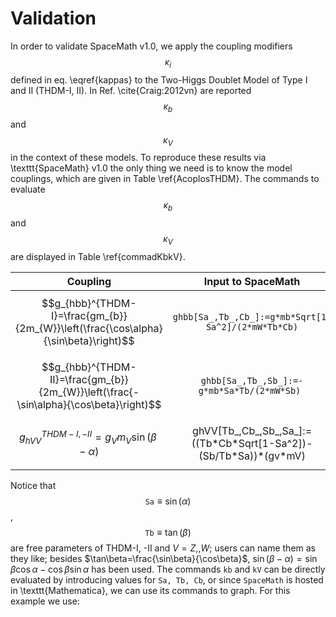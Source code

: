 # Validation

In order to validate SpaceMath v1.0, we apply the coupling modifiers $$\kappa_i$$ defined in eq. \eqref{kappas} to the Two-Higgs Doublet Model of Type I and II (THDM-I, II). In Ref. \cite{Craig:2012vn} are reported $$\kappa_b$$ and $$\kappa_V$$ in the context of these models. To reproduce these results via \texttt{SpaceMath} v1.0 the only thing we need is to know the model couplings, which are given in Table \ref{AcoplosTHDM}. The commands to evaluate $$\kappa_b$$ and $$\kappa_V$$ are displayed in Table \ref{commadKbkV}.

| Coupling                                                                              | Input to SpaceMath                                                                               |  Command \kappa\_i                                              |
| ------------------------------------------------------------------------------------- | ------------------------------------------------------------------------------------------------ | --------------------------------------------------------------- |
| $$g_{hbb}^{THDM-I}=\frac{gm_{b}}{2m_{W}}\left(\frac{\cos\alpha}{\sin\beta}\right)$$   | $$\texttt{ghbb[Sa\_,Tb\_,Cb\_]:=g*mb*Sqrt[1-Sa\textasciicircum2]/(2*mW*Tb*Cb)}$$                 | $$\texttt{kb[\texttt{ghbb[Sa,Tb,Cos[ArcTan[Tb]]}]]}$$           |
| $$g_{hbb}^{THDM-II}=\frac{gm_{b}}{2m_{W}}\left(\frac{-\sin\alpha}{\cos\beta}\right)$$ | $$\texttt{ghbb[Sa\_,Tb\_,Sb\_]:=-g*mb*Sa*Tb/(2*mW*Sb) }$$                                        | $$\texttt{kb[\texttt{ghbb[Sa,Tb,Sin[ArcTan[Tb]]}]]}$$           |
| $$g_{hVV}^{THDM-I,-II}=g_{V}m_{V}\sin(\beta-\alpha)$$                                 | $$\textrm{ghVV[Tb\_,Cb\_,Sb\_,Sa\_]:=((Tb*Cb*Sqrt[1-Sa\textasciicircum2])-(Sb/Tb*Sa))*(gv*mV)}$$ | $$\texttt{kV[ghVV[Tb, Cos[ArcTan[Tb]], Sin[ArcTan[Tb]], Sa]]}$$ |

Notice that $$\texttt{Sa} \equiv \sin(\alpha)$$, $$\texttt{Tb}\equiv\tan(\beta)$$ are free parameters of THDM-I, -II and $V=Z,,W$; users can name them as they like; besides $\tan\beta=\frac{\sin\beta}{\cos\beta}$, $\sin(\beta-\alpha)=\sin\beta\cos\alpha-\cos\beta\sin\alpha$ has been used. The commands $\texttt{kb}$ and $\texttt{kV}$ can be directly evaluated by introducing values for $\texttt{Sa, Tb, Cb}$, or since $\texttt{SpaceMath}$ is hosted in \texttt{Mathematica}, we can use its commands to graph. For this example we use:

